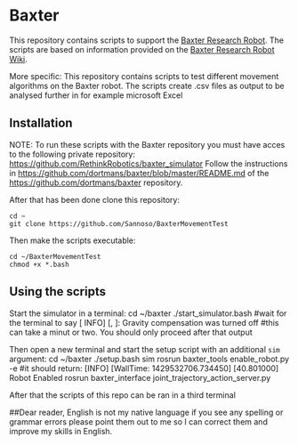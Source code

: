 # Baxter

This repository contains scripts to support the [Baxter Research Robot](http://www.rethinkrobotics.com/baxter-research-robot/).
The scripts are based on information provided on the [Baxter Research Robot Wiki](http://sdk.rethinkrobotics.com/wiki/Main_Page).

More specific:
This repository contains scripts to test different movement algorithms on the Baxter robot.
The scripts create .csv files as output to be analysed further in for example microsoft Excel

## Installation

NOTE: To run these scripts with the Baxter repository you must have acces to the following private repository: https://github.com/RethinkRobotics/baxter_simulator
Follow the instructions in https://github.com/dortmans/baxter/blob/master/README.md
of the https://github.com/dortmans/baxter    repository.

After that has been done clone this repository:

    cd ~
    git clone https://github.com/Sannoso/BaxterMovementTest

Then make the scripts executable:

    cd ~/BaxterMovementTest
    chmod +x *.bash

## Using the scripts

Start the simulator in a terminal:
    cd ~/baxter
    ./start_simulator.bash
#wait for the terminal to say [ INFO] [<timestamp walltime>, <timestamp2>]: Gravity compensation was turned off
#this can take a minut or two. You should only proceed after that output

Then open a new terminal and start the setup script with an additional `sim` argument:
    cd ~/baxter
    ./setup.bash sim
    rosrun baxter_tools enable_robot.py -e
#it should return: [INFO] [WallTime: 1429532706.734450] [40.801000] Robot Enabled
    rosrun baxter_interface joint_trajectory_action_server.py

After that the scripts of this repo can be ran in a third terminal


##Dear reader,
English is not my native language if you see any spelling or grammar errors please point them out to me so I can correct them and improve my skills in English.
